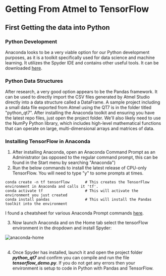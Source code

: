 # Getting From Atmel to TensorFlow

## First Getting the data into Python

### Python Development</br>

Anaconda looks to be a very viable option for our Python development purposes, as it is a toolkit specifically used for data science and machine learning.  It utilizes the Spyder IDE and contains other useful tools.  It can be downloaded [here]("https://www.anaconda.com/products/individual").

### Python Data Structures

After research, a very good option appears to be the Pandas framework.  It can be used to directly import the CSV files generated by Atmel Studio directly into a data structure called a DataFrame.  A sample project including a small data file exported from Atmel using the QT7 is in the folder titled "python_qt7".  After installing the Anaconda toolkit and ensuring you have the latest repo files, just open the project folder.  We'll also likely need to use the NumPy Python library, which includes high-level mathematical functions that can operate on large, multi-dimensional arrays and matrices of data.

### Installing TensorFlow in Anaconda

1. After installing Anaconda, open an Anaconda Command Prompt as an Administrator (as opposed to the regular command prompt, this can be found in the Start menu by searching "Anaconda")
2. Run the below commands to install the latest release of CPU-only TensorFlow.  You will need to type "y" to some prompts at times.
	
```
conda create -n tf tensorFlow       # This creates the TensorFlow environment in Anaconda and calls it 'tf'.
conda activate tf           		# This will activate the environment you just created
conda install pandas                # This will install the Pandas toolkit into the environment
```

I found a cheatsheet for various Anaconda Prompt commands [here]("https://docs.conda.io/projects/conda/en/4.6.0/_downloads/52a95608c49671267e40c689e0bc00ca/conda-cheatsheet.pdf").

3. Now launch Anaconda and on the Home tab select the tensorFlow environment in the dropdown and install Spyder:

![anaconda-home](https://i.ibb.co/ftfRB3H/anaconda-home.jpg)</br></br>

4. Once Spyder has installed, launch it and open the project folder ***python_qt7*** and confirm you can compile and run the file ***tensorflow_demo.py***.  If you do not get any errors then your environment is setup to code in Python with Pandas and TensorFlow.



